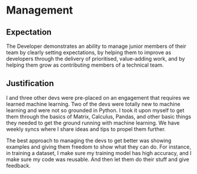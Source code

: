 # Management

## Expectation
The Developer demonstrates an ability to manage junior members of their team by clearly setting expectations, by helping them to improve as developers through the delivery of prioritised, value-adding work, and by helping them grow as contributing members of a technical team.

## Justification
I and three other devs were pre-placed on an engagement that requires we learned machine learning. Two of the devs were totally new to machine learning and were not so grounded in Python. I took it upon myself to get them through the basics of Matrix, Calculus, Pandas, and other basic things they needed to get the ground running with machine learning. We have weekly syncs where I share ideas and tips to propel them further.

The best approach to managing the devs to get better was showing examples and giving them freedom  to show what they can do. For instance, in training a dataset, I make sure my training model has high accuracy, and I make sure my code was reusable. And then let them do their stuff and give feedback.
